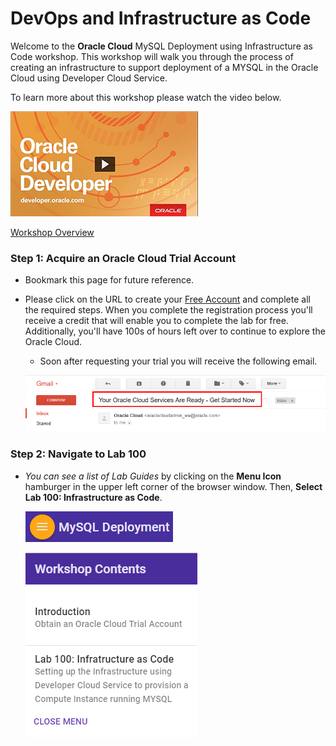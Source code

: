 # DevOps and Infrastructure as Code

Welcome to the **Oracle Cloud** MySQL Deployment using Infrastructure as Code workshop. This workshop will walk you through the process of creating an infrastructure to support deployment of a MYSQL in the Oracle Cloud using Developer Cloud Service.

To learn more about this workshop please watch the video below.  

<a href="https://videohub.oracle.com/media/Devops+and+IaC+Overview/1_5froypa9" target="video">![](images/youtube.png)</a>

<a href="https://videohub.oracle.com/media/Devops+and+IaC+Overview/1_5froypa9" target="video">Workshop Overview</a>

### **Step 1**: Acquire an Oracle Cloud Trial Account

- Bookmark this page for future reference.

- Please click on the URL to create your <a href="https://myservices.us.oraclecloud.com/mycloud/signup?language=en&sourceType=:ex:tb:::RC_NAMK190523P00165:DevOps_IaC_HOL&SC=:ex:tb:::RC_NAMK190523P00165:DevOps_IaC_HOL&pcode=NAMK190523P00165" target="_trial">Free Account</a> and complete all the required steps. When you complete the registration process you'll receive a credit that will enable you to complete the lab for free.  Additionally, you'll have 100s of hours left over to continue to explore the Oracle Cloud.

  - Soon after requesting your trial you will receive the following email.

  ![](images/100/code_9.png)

### **Step 2**: Navigate to Lab 100

- _You can see a list of Lab Guides_ by clicking on the **Menu Icon** hamburger in the upper left corner of the browser window. Then, **Select Lab 100: Infrastructure as Code**.

  ![](images/Introham.png)

  ![](images/Introham2.png)
